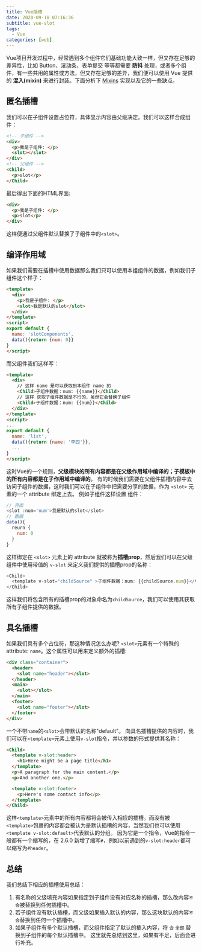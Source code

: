 ```yaml
---
title: Vue插槽
date: 2020-09-18 07:16:36
subtitle: vue-slot
tags:
  - Vue
categories: [web]
---
```

Vue项目开发过程中，经常遇到多个组件它们基础功能大致一样，但又存在足够的差异性，比如 Button、滚动条、表单提交 等等都需要 **防抖** 处理，或者多个组件，有一些共用的属性或方法，但又存在足够的差异，我们便可以使用 Vue 提供的 **混入(mixin)** 来进行封装。下面分析下 [Mixins](https://cn.vuejs.org/v2/guide/mixins.html) 实现以及它的一些缺点。

<!-- more -->
## 匿名插槽
我们可以在子组件设置占位符，具体显示内容由父级决定。我们可以这样合成组件：
```html
<!-- 子组件 -->
<div>
  <p>我是子组件: </p>
  <slot></slot>
</div>
<!-- 父组件 -->
<Child>
  <p>slot</p>
</Child>
```
最后得出下面的HTML界面:
```html
<div>
  <p>我是子组件: </p>
  <p>slot</p>
</div>
```
这样便通过父组件默认替换了子组件中的`<slot>`。
## 编译作用域
如果我们需要在插槽中使用数据那么我们只可以使用本组组件的数据，例如我们子组件这个样子：
```html
<template>
  <div>
    <p>我是子组件: </p>
    <slot>我是默认的slot</slot>
  </div>
</template>
<script>
export default {
  name: 'slotComponents',
  data(){return {num: 0}}
}
</script>
```
而父组件我们这样写：
```html
<template>
  <div>
    // 这样 name 是可以获取到本组件 name 的
    <Child>子组件数据：num: {{name}}</Child>
    // 这样 获取子组件数据是不行的，虽然它会替换子组件
    <Child>子组件数据：num: {{num}}</Child>
  </div>
</template>
<script>
...
export default {
  name: 'list',
  data(){return {name: '李四'}},
  ...
}
</script>
```
这时Vue的一个规则，**父级模块的所有内容都是在父级作用域中编译的；子模板中的所有内容都是在子作用域中编译的**。
有的时候我们需要在父组件插槽内容中去访问子组件的数据，这时我们可以在子组件中把需要分享的数据，作为 `<slot>` 元素的一个 attribute 绑定上去。
例如子组件这样设置 <slot> 组件：
```javascript
// 界面
<slot :num='num'>我是默认的slot</slot>
// 数据
data(){
  reurn {
    num: 0
  }
}
```
这样绑定在 `<slot>` 元素上的 attribute 就被称为**插槽prop**，然后我们可以在父级组件中使用带值的 `v-slot` 来定义我们提供的插槽prop的名称：
```javascript
<Child>
  <template v-slot="childSource" >子组件数据：num: {{childSource.num}}</template>
</Child>
```
这样我们将包含所有的插槽prop的对象命名为`childSource`，我们可以使用其获取所有子组件提供的数据。
## 具名插槽
如果我们具有多个占位符，那这种情况怎么办呢? `<slot>`元素有一个特殊的attribute: `name`。这个属性可以用来定义额外的插槽:
```html
<div class="container">
  <header>
    <slot name="header"></slot>
  </header>
  <main>
    <slot></slot>
  </main>
  <footer>
    <slot name="footer"></slot>
  </footer>
</div>
```
一个不带`name`的`<slot>`会带默认的名称"default"。
向具名插槽提供的内容时，我们可以在`<template>`元素上使用`v-slot`指令，并以参数的形式提供其名称：
```html
<Child>
  <template v-slot:header>
    <h1>Here might be a page title</h1>
  </template>
  <p>A paragraph for the main content.</p>
  <p>And another one.</p>

  <template v-slot:footer>
    <p>Here's some contact info</p>
  </template>
</Child>
```
这样`<template>`元素中的所有内容都将会被传入相应的插槽。而没有被`<template>`包裹的内容都会被认为是默认插槽的内容，当然我们也可以使用`<template v-slot:default>`代表默认的分组。
因为它是一个指令，Vue的指令一般都有一个缩写的，在 2.6.0 新增了缩写`#`，例如以前遇到的`v-slot:header`都可以缩写为`#header`。
## 总结
我们总结下相应的插槽使用总结：
1. 有名称的父级填充内容如果指定到子组件没有对应名称的插槽，那么改内容`不会`被替换到任何插槽中。
2. 若子组件没有默认插槽，而父级如果插入默认的内容，那么这块默认的内容`不会`替换到任何一个插槽中。
3. 如果子组件有多个默认插槽，而父组件指定了默认的插入内容，将 `会` `全部` 替换到子组件的每个默认插槽中。
这里就先总结到这里，如果有不足，后面会进行补充。